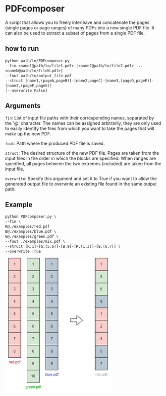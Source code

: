 # PDFcomposer

A script that allows you to freely interleave and concatenate the pages (single pages or page ranges) 
of many PDFs into a new single PDF file. It can also be used to extract a subset of pages from a single 
PDF file.

## how to run
```
python path/to/PDFcomposer.py
--fin <name1@path/to/file1.pdf> [<name2@path/to/file2.pdf> ... <nameN@path/to/fileN.pdf>] 
--fout path/to/output_file.pdf
--struct [name1,(pageA,pageB)]-[name2,pageC]-[name3,(pageD,pageE)]-[name2,(pageF,pageG)]
[--overwrite False]
```

## Arguments
<code>fin</code>: 
List of input file paths with their corresponding names, separated by the '@' character. 
The names can be assigned arbitrarily, they are only used to easily identify the files from which you want to 
take the pages that will make up the new PDF.

<code>fout</code>: 
Path where the produced PDF file is saved.

<code>struct</code>: 
The desired structure of the new PDF file.
Pages are taken from the input files in the order in which the blocks are specified.
When ranges are specified, all pages between the two extremes (included) are taken from the input file.

<code>overwrite</code>: 
Specify this argument and set it to True if you want to allow the generated output file to overwrite an existing file 
found in the same output path.

## Example
```
python PDFcomposer.py \
--fin \
R@./examples/red.pdf 
B@./examples/blue.pdf \
G@./examples/green.pdf \
--fout ./examples/mix.pdf \
--struct [R,1]-[G,(5,6)]-[B,9]-[R,(1,3)]-[B,(6,7)] \
--overwrite True
```

![example](example.png)
